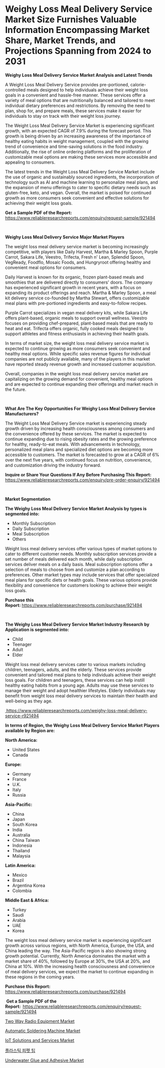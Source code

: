 <p><h1>Weighy Loss Meal Delivery Service Market Size Furnishes Valuable Information Encompassing Market Share, Market Trends, and Projections Spanning from 2024 to 2031</h1></p><p><strong>Weighy Loss Meal Delivery Service Market Analysis and Latest Trends</strong></p>
<p><p>A Weight Loss Meal Delivery Service provides pre-portioned, calorie-controlled meals designed to help individuals achieve their weight loss goals in a convenient and hassle-free manner. These services offer a variety of meal options that are nutritionally balanced and tailored to meet individual dietary preferences and restrictions. By removing the need to plan, shop for, and prepare meals, these services make it easier for individuals to stay on track with their weight loss journey.</p><p>The Weight Loss Meal Delivery Service Market is experiencing significant growth, with an expected CAGR of 7.9% during the forecast period. This growth is being driven by an increasing awareness of the importance of healthy eating habits in weight management, coupled with the growing trend of convenience and time-saving solutions in the food industry. Additionally, the rise of online ordering platforms and the proliferation of customizable meal options are making these services more accessible and appealing to consumers.</p><p>The latest trends in the Weight Loss Meal Delivery Service Market include the use of organic and sustainably sourced ingredients, the incorporation of technology such as AI and machine learning to personalize meal plans, and the expansion of menu offerings to cater to specific dietary needs such as gluten-free, keto, and vegan. Overall, the market is poised for continued growth as more consumers seek convenient and effective solutions for achieving their weight loss goals.</p></p>
<p><strong>Get a Sample PDF of the Report:&nbsp;</strong> <a href="https://www.reliableresearchreports.com/enquiry/request-sample/921494">https://www.reliableresearchreports.com/enquiry/request-sample/921494</a></p>
<p>&nbsp;</p>
<p><strong>Weighy Loss Meal Delivery Service Major Market Players</strong></p>
<p><p>The weight loss meal delivery service market is becoming increasingly competitive, with players like Daily Harvest, Martha & Marley Spoon, Purple Carrot, Sakara Life, Veestro, Trifecta, Fresh n' Lean, Splendid Spoon, VegReady, Foodflo, Mosaic Foods, and Hungryroot offering healthy and convenient meal options for consumers. </p><p>Daily Harvest is known for its organic, frozen plant-based meals and smoothies that are delivered directly to consumers' doors. The company has experienced significant growth in recent years, with a focus on expanding its product offerings and reach. Martha & Marley Spoon, a meal kit delivery service co-founded by Martha Stewart, offers customizable meal plans with pre-portioned ingredients and easy-to-follow recipes.</p><p>Purple Carrot specializes in vegan meal delivery kits, while Sakara Life offers plant-based, organic meals to support overall wellness. Veestro focuses on providing chef-prepared, plant-based meals that are ready to heat and eat. Trifecta offers organic, fully cooked meals designed to support athletes and fitness enthusiasts in achieving their health goals.</p><p>In terms of market size, the weight loss meal delivery service market is expected to continue growing as more consumers seek convenient and healthy meal options. While specific sales revenue figures for individual companies are not publicly available, many of the players in this market have reported steady revenue growth and increased customer acquisition.</p><p>Overall, companies in the weight loss meal delivery service market are capitalizing on the growing demand for convenient, healthy meal options and are expected to continue expanding their offerings and market reach in the future.</p></p>
<p>&nbsp;</p>
<p><strong>What Are The Key Opportunities For Weighy Loss Meal Delivery Service Manufacturers?</strong></p>
<p><p>The Weight Loss Meal Delivery Service market is experiencing steady growth driven by increasing health consciousness among consumers and the convenience offered by these services. The market is expected to continue expanding due to rising obesity rates and the growing preference for healthy, ready-to-eat meals. With advancements in technology, personalized meal plans and specialized diet options are becoming more accessible to customers. The market is forecasted to grow at a CAGR of 6% over the next five years, with continued focus on nutrition, convenience, and customization driving the industry forward.</p></p>
<p><strong>Inquire or Share Your Questions If Any Before Purchasing This Report:</strong> <a href="https://www.reliableresearchreports.com/enquiry/pre-order-enquiry/921494">https://www.reliableresearchreports.com/enquiry/pre-order-enquiry/921494</a></p>
<p>&nbsp;</p>
<p><strong>Market Segmentation</strong></p>
<p><strong>The Weighy Loss Meal Delivery Service Market Analysis by types is segmented into:</strong></p>
<p><ul><li>Monthly Subscription</li><li>Daily Subscription</li><li>Meal Subscription</li><li>Others</li></ul></p>
<p><p>Weight loss meal delivery services offer various types of market options to cater to different customer needs. Monthly subscription services provide a set number of meals delivered each month, while daily subscription services deliver meals on a daily basis. Meal subscription options offer a selection of meals to choose from and customize a plan according to preferences. Other market types may include services that offer specialized meal plans for specific diets or health goals. These various options provide flexibility and convenience for customers looking to achieve their weight loss goals.</p></p>
<p><strong>Purchase this Report:&nbsp;</strong><a href="https://www.reliableresearchreports.com/purchase/921494">https://www.reliableresearchreports.com/purchase/921494</a></p>
<p>&nbsp;</p>
<p><strong>The Weighy Loss Meal Delivery Service Market Industry Research by Application is segmented into:</strong></p>
<p><ul><li>Child</li><li>Teenager</li><li>Adult</li><li>Elder</li></ul></p>
<p><p>Weight loss meal delivery services cater to various markets including children, teenagers, adults, and the elderly. These services provide convenient and tailored meal plans to help individuals achieve their weight loss goals. For children and teenagers, these services can help instill healthy eating habits from a young age. Adults may use these services to manage their weight and adopt healthier lifestyles. Elderly individuals may benefit from weight loss meal delivery services to maintain their health and well-being as they age.</p></p>
<p><a href="https://www.reliableresearchreports.com/weighy-loss-meal-delivery-service-r921494">&nbsp;https://www.reliableresearchreports.com/weighy-loss-meal-delivery-service-r921494</a></p>
<p><strong>In terms of Region, the Weighy Loss Meal Delivery Service Market Players available by Region are:</strong></p>
<p>
    <p> <strong> North America: </strong>
        <ul>
            <li>United States</li>
            <li>Canada</li>
        </ul>
        </p> 
    <p> <strong> Europe: </strong>
        <ul>
            <li>Germany</li>
            <li>France</li>
            <li>U.K.</li>
            <li>Italy</li>
            <li>Russia</li>
        </ul>
        </p> 
    <p> <strong> Asia-Pacific: </strong>
        <ul>
            <li>China</li>
            <li>Japan</li>
            <li>South Korea</li>
            <li>India</li>
            <li>Australia</li>
            <li>China Taiwan</li>
            <li>Indonesia</li>
            <li>Thailand</li>
            <li>Malaysia</li>
        </ul>
        </p> 
    <p> <strong> Latin America: </strong>
        <ul>
            <li>Mexico</li>
            <li>Brazil</li>
            <li>Argentina Korea</li>
            <li>Colombia</li>
        </ul>
        </p> 
    <p> <strong> Middle East & Africa: </strong>
        <ul>
            <li>Turkey</li>
            <li>Saudi</li>
            <li>Arabia</li>
            <li>UAE</li>
            <li>Korea</li>
        </ul>
    </p>
    </p>
<p><p>The weight loss meal delivery service market is experiencing significant growth across various regions, with North America, Europe, the USA, and China leading the way. The Asia-Pacific region is also showing strong growth potential. Currently, North America dominates the market with a market share of 40%, followed by Europe at 30%, the USA at 20%, and China at 10%. With the increasing health consciousness and convenience of meal delivery services, we expect the market to continue expanding in these regions in the coming years.</p></p>
<p><strong>Purchase this Report: </strong><a href="https://www.reliableresearchreports.com/purchase/921494">https://www.reliableresearchreports.com/purchase/921494</a></p>
<p>&nbsp;<strong>Get a Sample PDF of the Report:&nbsp;&nbsp;</strong><a href="https://www.reliableresearchreports.com/enquiry/request-sample/921494">https://www.reliableresearchreports.com/enquiry/request-sample/921494</a></p>
<p><strong></strong></p>
<p><p><a href="https://medium.com/@richard.james09789/global-two-way-radio-equipment-market-is-projected-to-grow-at-a-cagr-of-4-5-a862b08679b7">Two Way Radio Equipment Market</a></p><p><a href="https://medium.com/@rebecca.smith5467/automatic-soldering-machine-market-outlook-complete-industry-analysis-2024-to-2031-b76575efe821">Automatic Soldering Machine Market</a></p><p><a href="https://github.com/jakobeblake56/Market-Research-Report-List-1/blob/main/iot-solutions-and-services-market.md">IoT Solutions and Services Market</a></p><p><a href="https://medium.com/@mujgankortalih/%EA%B8%80%EB%A1%9C%EB%B2%8C-%ED%94%8C%EB%9D%BC%EC%8A%A4%ED%8B%B1-%ED%8C%8C%EC%9D%B4%ED%8E%AB-%ED%8C%81-%EC%8B%9C%EC%9E%A5-%EB%8F%99%ED%96%A5%EC%97%90-%EB%8C%80%ED%95%9C-%EC%A0%84%EB%9E%B5%EC%A0%81-%EC%9D%B8%EC%82%AC%EC%9D%B4%ED%8A%B8-2024-2031-126%ED%8E%98%EC%9D%B4%EC%A7%80%EC%97%90-%EA%B1%B8%EC%B3%90-%EB%8B%A4%EB%A3%B9%EB%8B%88%EB%8B%A4-03eb3b00f55f">플라스틱 피펫 팁</a></p><p><a href="https://www.linkedin.com/pulse/global-underwater-glue-adhesive-market-status-2024-2031-9eo5f?trackingId=tLF4a7LyTq2JVwwSgDCSQA%3D%3D">Underwater Glue and Adhesive Market</a></p></p>